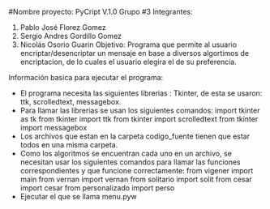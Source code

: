  #Nombre proyecto: PyCript V.1.0
Grupo #3
Integrantes:
1. Pablo José Florez Gomez
2. Sergio Andres Gordillo Gomez
3. Nicolás Osorio Guarin
Objetivo: Programa que permite al usuario encriptar/desencriptar un mensaje en base a diversos algortimos de encriptacion, de lo cuales el usuario elegira el de su preferencia.

Información basica para ejecutar el programa:

- El programa necesita las siguientes librerias : Tkinter, de esta se usaron: ttk, scrolledtext, messagebox.
- Para llamar las librerias se usan los siguientes comandos:
    import tkinter as tk
    from tkinter import ttk
    from tkinter import scrolledtext
    from tkinter import messagebox
- Los archivos que estan en la carpeta codigo_fuente tienen que estar todos en una misma carpeta. 
- Como los algoritmos se encuentran cada uno en un archivo, se necesitan usar los siguientes comandos para llamar las funciones correspondientes y  que funcione correctamente:
    from vigener import main
    from vernan import vernan
    from solitario import solit
    from cesar import cesar
    from personalizado import perso
- Ejecutar el que se llama menu.pyw
